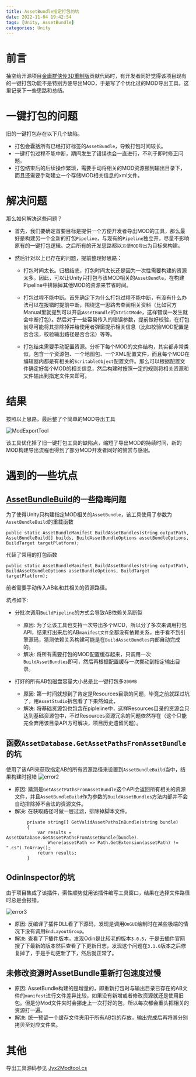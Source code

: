 ```yaml
---
title: AssetBundle指定打包的坑
date: 2022-11-04 19:42:54
tags: [Unity, AssetBundle]
categories: Unity
---
```


# 前言

抽空给开源项目[金庸群侠传3D重制版](https://github.com/jynew/jynew)贡献代码时，有开发者同好觉得该项目现有的一键打包功能不是特别方便导出MOD，于是写了个优化过的MOD导出工具，这里记录下一些思路和总结。

# 一键打包的问题

旧的一键打包存在以下几个缺陷。
* 打包会囊括所有已经打好标签的```AssetBundle```，导致打包时间较长。
* 一键打包过程不能中断，期间发生了错误也会一直进行，不利于即时修正问题。
* 打包结束后的后续操作繁琐，需要手动将相关的MOD资源挪到输出目录下，而且还需要手动建立一个存储MOD相关信息的xml文件。

# 解决问题

那么如何解决这些问题？

* 首先，我们要确定首要目标是提供一个方便开发者导出MOD的工具，那么最好是构建另一个全新的打包```Pipeline```，与现有的```Pipeline```独立开，尽量不影响原有的一键打包逻辑。之后所有的开发思路都以```方便MOD导出```为目标来构建。

* 然后针对以上已存在的问题，提前整理好思路：
    * 打包时间太长。归根结底，打包时间太长还是因为一次性需要构建的资源太多。因此，可以让Unity只打包与该MOD相关的```AssetBundle```，在构建Pipeline中排除掉其他MOD的资源来节省时间。
    * 打包过程不能中断。首先确定下为什么打包过程不能中断，有没有什么办法可以在报错时提前中断，围绕这一思路去查阅相关资料（比如官方Manual里就提到可以开启```AssetBundle```的```StrictMode```，这样错误一发生就会中断打包）。然后对于一些容易传入的错误参数，提前做好校验，在打包前尽可能将其排除掉并给使用者弹窗提示相关信息（比如校验MOD配置是否合法，校验输出路径是否合法）等等。

    * 打包结束需要手动配置资源。分析下每个MOD的文件结构，其实都非常类似，包含一个资源包、一个地图包、一个XML配置文件，而且每个MOD在编辑器内都是有相关的```ScritableObject```配置文件。那么可以根据配置文件确定好每个MOD的相关信息，然后构建时按照一定的规则将相关资源和文件输出到指定文件夹即可。

# 结果

按照以上思路，最后整了个简单的MOD导出工具

![ModExportTool](1.png)

该工具优化掉了旧一键打包工具的缺陷点，缩短了导出MOD的持续时间，新的MOD构建导出流程也得到了部分MOD开发者同好的赞赏与感谢。


# 遇到的一些坑点

## [AssetBundleBuild](https://docs.unity3d.com/ScriptReference/AssetBundleBuild.html)的一些隐晦问题

为了使得Unity只构建指定MOD相关的```AssetBundle```，该工具使用了参数为```AssetBundleBuild```的重载函数
```CSharp
public static AssetBundleManifest BuildAssetBundles(string outputPath, AssetBundleBuild[] builds, BuildAssetBundleOptions assetBundleOptions, BuildTarget targetPlatform);
```
代替了常用的打包函数
```CSharp
public static AssetBundleManifest BuildAssetBundles(string outputPath, BuildAssetBundleOptions assetBundleOptions, BuildTarget targetPlatform);
```
前者需要手动传入AB名和其相关的资源路径。

坑点如下:

* 分批次调用```BuildPipeline```的方式会导致AB依赖关系断裂
    
    * 原因: 为了让该工具也支持一次导出多个MOD，所以分了多次来调用打包API，结果打出来后的AB```manifest文件```全都没有依赖关系，由于看不到引擎源码，猜测依赖关系构建可能是在```BuildAssetBundles```内部自动完成的。
    * 解决: 将所有需要打包的MOD配置缓存起来，只调用一次```BuildAssetBundles```即可，然后再根据配置缓存一次挪动到指定输出目录。

* 打好的所有AB包磁盘容量大小总是比一键打包多```200MB```
    * 原因: 第一时间就想到了肯定是Resources目录的问题，毕竟之前就踩过坑了，用```AssetStudio```拆包看了下果然如此，
    * 解决: 将基础资源包也包含在pipleline中，这样Resources目录的资源会只达到基础资源包中，不过Resources资源冗余的问题依然存在（这个只能完全弃用该目录API方可解决，项目历史遗留问题）。

## 函数```AssetDatabase.GetAssetPathsFromAssetBundle```的坑

使用了该API来获取指定AB的所有资源路径来设置到```AssetBundleBuild```当中，结果构建时报错
![error2](2.png)
* 原因: 猜测是```GetAssetPathsFromAssetBundle```这个API会返回所有相关的资源文件，并且```AssetBundleBuild```作为参数的```BuildAssetBundles```方法内部并不会自动排除掉不合法的资源文件。
* 解决: 在获取路径时做一层过滤，排除掉脚本文件。

```CSharp
        private string[] GetValidAssetPathsInBundle(string bundle)
        {
            var results = AssetDatabase.GetAssetPathsFromAssetBundle(bundle).
                Where(assetPath => Path.GetExtension(assetPath) != ".cs").ToArray();
            return results;
        }
```


## OdinInspector的坑

由于项目集成了该插件，索性顺势就用该插件编写工具窗口，结果在选择文件路径时总是会报错。

![error3](3.png)

* 原因: 反编译了插件DLL看了下源码，发现是调用```OnGUI```绘制时在某些极端的情况下没有调用```EndLayoutGroup```。
* 解决: 查看了下插件版本，发现Odin是比较老的版本```3.0.5```，于是去插件官网搜了下最新的版本然后查看了下更新日志，发现这个问题在```3.1.0```版本之后修复掉了，于是手动更新了下，然后就正常了。

## 未修改资源时AssetBundle重新打包速度过慢
* 原因: AssetBundle构建的是增量的，即重新打包时与输出目录已存在的AB文件的```manifest```进行文件差异比较，如果没有新增或者修改资源就还是使用旧包。但是分Mod文件夹时会挪走上一次打好的包，所以每次都会重头把相关的资源打一遍。
* 解决: 统一预留一个缓存文件夹用于所有AB包的存放，输出完成后再将其分别拷贝至对应文件夹。

# 其他

导出工具源码参见 [Jyx2Modtool.cs](https://github.com/jynew/jynew/blob/main/jyx2/Assets/Editor/BuildTools/Jyx2ModTool.cs)